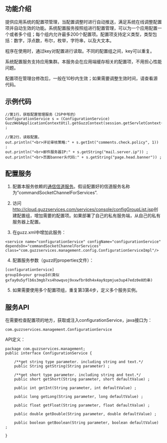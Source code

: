 ## 功能介绍 ##
提供应用系统的配置项管理，当配置调整时进行自动推送，满足系统在线调整配置项并自动生效的功能。系统配置服务按照组进行配置管理，可以为一个应用配置一个或者多个组；每个组内允许最多200个配置项。配置项支持定义类型，类型包括：数字，浮点数，布尔，枚举，字符串，以及大文本。

程序在使用时，通过key对配置进行读取。不同的配置组之间，key可以重复。

系统配置服务支持应用集群。本服务会在应用端缓存相关的配置项，不用担心性能问题。

配置项在管理台修改后，一般在10秒内生效；如果需要调整生效时间，请查看源代码。

## 示例代码 ##
```
//第1行，获取配置管理服务（JSP中写的）
ConfigurationService s = (ConfigurationService) GuzzWebApplicationContextUtil.getGuzzContext(session.getServletContext()).getService("configurationService") ;

//第2行，读取配置。
out.println("<br>评论审核策略:" + s.getInt("comments.check.policy", 1)) ;
out.println("<br>邮件服务器IP:" + s.getString("mail.server.ip")) ;
out.println("<br>页面banner头代码:" + s.getString("page.head.banner")) ;
```

## 配置服务 ##
1. 配置本服务依赖的[通信信道服务](ManServiceChannel.md)。假设配置好的信道服务名称为”commandSocketChannelForServices”.

2. 访问<a href='http://cloud.guzzservices.com/services/console/configGroupList.jsp'><a href='http://cloud.guzzservices.com/services/console/configGroupList.jsp'>http://cloud.guzzservices.com/services/console/configGroupList.jsp</a></a>创建配置组，增加需要的配置项。如果部署了自己的私有服务端，从自己的私有服务器上配置。


3. 在guzz.xml中增加此服务：
```
<service name="configurationService" configName="configurationService" dependsOn="commandSocketChannelForServices" class="com.guzzservices.management.config.ConfigurationServiceImpl"/>
```

4. 配置服务参数（guzz的properties文件）：
```
[configurationService]
groupId=your groupId(类似gxfay0u5yflb6s3mgb7xs4howqvoj9xxwfbr8dh4x4ay9zpmjue3up47edz0e8的串)
```

5. 如果需要使用多个配置项组，重复第3第4步，定义多个服务实例。

## 服务API ##

在需要检查配置项的地方，获取或注入configurationService，java接口为：

```
com.guzzservices.management.ConfigurationService
```

API定义：

```
package com.guzzservices.management;
public interface ConfigurationService {
	
	/**get string type parameter. including string and text.*/
	public String getString(String parameter) ;

	/**get short type parameter. including string and text.*/
	public short getShort(String parameter, short defaultValue) ;
	
	public int getInt(String parameter, int defaultValue) ;
	
	public long getLong(String parameter, long defaultValue) ;
	
	public float getFloat(String parameter, float defaultValue) ;
	
	public double getDouble(String parameter, double defaultValue) ;

	public boolean getBoolean(String parameter, boolean defaultValue) ;

}
```